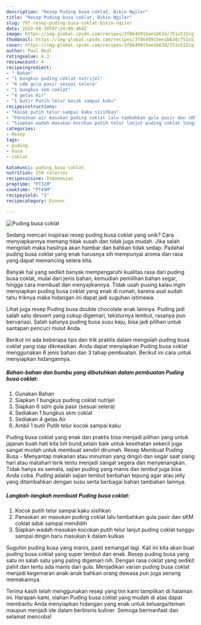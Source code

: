 ```yaml
---
description: "Resep Puding busa coklat, Bikin Ngiler"
title: "Resep Puding busa coklat, Bikin Ngiler"
slug: 797-resep-puding-busa-coklat-bikin-ngiler
date: 2020-08-20T07:24:09.464Z
image: https://img-global.cpcdn.com/recipes/3f8649915ee1b63d/751x532cq70/puding-busa-coklat-foto-resep-utama.jpg
thumbnail: https://img-global.cpcdn.com/recipes/3f8649915ee1b63d/751x532cq70/puding-busa-coklat-foto-resep-utama.jpg
cover: https://img-global.cpcdn.com/recipes/3f8649915ee1b63d/751x532cq70/puding-busa-coklat-foto-resep-utama.jpg
author: Paul Neal
ratingvalue: 4.3
reviewcount: 4
recipeingredient:
- " Bahan"
- "1 bungkus puding coklat nutrijel"
- "6 sdm gula pasir sesuai selera"
- "1 bungkus skm coklat"
- "4 gelas Air"
- "1 butir Putih telur kocok sampai kaku"
recipeinstructions:
- "Kocok putih telur sampai kaku sisihkan"
- "Panaskan air masukan puding coklat lalu tambahkan gula pasir dan sKM coklat aduk sampai mendidih"
- "Siapkan wadah masukan kocokan putih telur lanjut puding coklat tunggu sampai dingin baru masukan k dalam kulkas"
categories:
- Resep
tags:
- puding
- busa
- coklat

katakunci: puding busa coklat 
nutrition: 250 calories
recipecuisine: Indonesian
preptime: "PT32M"
cooktime: "PT49M"
recipeyield: "3"
recipecategory: Dinner

---
```



![Puding busa coklat](https://img-global.cpcdn.com/recipes/3f8649915ee1b63d/751x532cq70/puding-busa-coklat-foto-resep-utama.jpg)

Sedang mencari inspirasi resep puding busa coklat yang unik? Cara menyiapkannya memang tidak susah dan tidak juga mudah. Jika salah mengolah maka hasilnya akan hambar dan bahkan tidak sedap. Padahal puding busa coklat yang enak harusnya sih mempunyai aroma dan rasa yang dapat memancing selera kita.

Banyak hal yang sedikit banyak mempengaruhi kualitas rasa dari puding busa coklat, mulai dari jenis bahan, kemudian pemilihan bahan segar, hingga cara membuat dan menyajikannya. Tidak usah pusing kalau ingin menyiapkan puding busa coklat yang enak di rumah, karena asal sudah tahu triknya maka hidangan ini dapat jadi suguhan istimewa.

Lihat juga resep Puding busa double chocolate enak lainnya. Puding jadi salah satu dessert yang cukup digemari, teksturnya lembut, rasanya pun bervariasi. Salah satunya puding busa susu keju, bisa jadi pilihan untuk santapan pencuci mulut Anda.


Berikut ini ada beberapa tips dan trik praktis dalam mengolah puding busa coklat yang siap dikreasikan. Anda dapat menyiapkan Puding busa coklat menggunakan 6 jenis bahan dan 3 tahap pembuatan. Berikut ini cara untuk menyiapkan hidangannya.

<!--inarticleads1-->

##### Bahan-bahan dan bumbu yang dibutuhkan dalam pembuatan Puding busa coklat:

1. Gunakan  Bahan
1. Siapkan 1 bungkus puding coklat nutrijel
1. Siapkan 6 sdm gula pasir (sesuai selera)
1. Sediakan 1 bungkus skm coklat
1. Sediakan 4 gelas Air
1. Ambil 1 butir Putih telur kocok sampai kaku


Puding busa coklat yang enak dan praktis bisa menjadi pilihan yang untuk jajanan buah hati kita loh bund,selain baik untuk kesehatan sekecil juga sangat mudah untuk membuat sendiri dirumah. Resep Membuat Puding Busa - Menyantap makanan atau minuman yang dingin dan segar saat siang hari atau matahari terik tentu menjadi sangat segera dan menyenangkan. Tidak hanya es semata, sajian puding yang manis dan lembut juga bisa Anda coba. Puding adalah sajian lembut berbahan tepung agar atau jelly yang ditambahkan dengan susu serta berbagai bahan tambahan lainnya. 

<!--inarticleads2-->

##### Langkah-langkah membuat Puding busa coklat:

1. Kocok putih telur sampai kaku sisihkan
1. Panaskan air masukan puding coklat lalu tambahkan gula pasir dan sKM coklat aduk sampai mendidih
1. Siapkan wadah masukan kocokan putih telur lanjut puding coklat tunggu sampai dingin baru masukan k dalam kulkas


Suguhin puding busa yang manis, pasti semangat lagi. Kali ini kita akan buat puding busa coklat yang super lembut dan enak. Resep puding busa yang satu ini salah satu yang paling digemari nih. Dengan rasa coklat yang sedikit pahit dan tentu ada manis dari gula. Menjadikan varian puding busa coklat menjadi kegemaran anak-anak bahkan orang dewasa pun juga senang memakannya. 

Terima kasih telah menggunakan resep yang tim kami tampilkan di halaman ini. Harapan kami, olahan Puding busa coklat yang mudah di atas dapat membantu Anda menyiapkan hidangan yang enak untuk keluarga/teman maupun menjadi ide dalam berbisnis kuliner. Semoga bermanfaat dan selamat mencoba!
